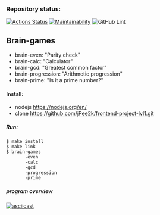 ### Repository status:
[![Actions Status](https://github.com/jPee2k/frontend-project-lvl1/workflows/hexlet-check/badge.svg)](https://github.com/jPee2k/frontend-project-lvl1/actions)
[![Maintainability](https://api.codeclimate.com/v1/badges/36b8f628b2616b1e95bb/maintainability)](https://codeclimate.com/github/jPee2k/frontend-project-lvl1/maintainability)
![GitHub Lint](https://github.com/jPee2k/frontend-project-lvl1/actions/workflows/github-lint.yml/badge.svg?branch=develop)

## Brain-games
- brain-even: "Parity check"
- brain-calc: "Calculator"
- brain-gcd: "Greatest common factor"
- brain-progression: "Arithmetic progression"
- brain-prime: "Is it a prime number?"

#### Install:
* nodejs https://nodejs.org/en/
* clone https://github.com/jPee2k/frontend-project-lvl1.git

##### Run:
    $ make install
    $ make link
    $ brain-games
           -even
           -calc
           -gcd
           -progression
           -prime

##### program overview
[![asciicast](https://asciinema.org/a/4i6mbYkxJv8xvqwqEMMJnlkCx.svg)](https://asciinema.org/a/4i6mbYkxJv8xvqwqEMMJnlkCx)
